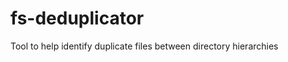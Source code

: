 fs-deduplicator
===============

Tool to help identify duplicate files between directory hierarchies
